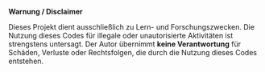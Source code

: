 **Warnung / Disclaimer**

Dieses Projekt dient ausschließlich zu Lern- und Forschungszwecken.
Die Nutzung dieses Codes für illegale oder unautorisierte Aktivitäten ist strengstens untersagt.
Der Autor übernimmt **keine Verantwortung** für Schäden, Verluste oder Rechtsfolgen, die durch die Nutzung dieses Codes entstehen.

